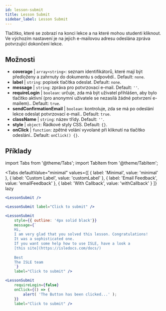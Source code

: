 ```yaml
---
id: lesson-submit 
title: Lesson Submit
sidebar_label: Lesson Submit
---
```


Tlačítko, které se zobrazí na konci lekce a na které mohou studenti kliknout. Ve výchozím nastavení je na jejich e-mailovou adresu odeslána zpráva potvrzující dokončení lekce.

## Možnosti

* __coverage__ | `array<string>`: seznam identifikátorů, které mají být předloženy a zahrnuty do dokumentu s odpovědí.. Default: `none`.
* __label__ | `string`: popisek tlačítka odeslat. Default: `none`.
* __message__ | `string`: zpráva pro potvrzovací e-mail. Default: `''`.
* __requireLogin__ | `boolean`: určuje, zda má být uživatel přihlášen, aby bylo tlačítko aktivní (pro anonymní uživatele se nezasílá žádné potvrzení e-mailem).. Default: `true`.
* __sendConfirmationEmail__ | `boolean`: kontroluje, zda se má po odeslání lekce odeslat potvrzovací e-mail.. Default: `true`.
* __className__ | `string`: název třídy. Default: `''`.
* __style__ | `object`: Řádkové styly CSS. Default: `{}`.
* __onClick__ | `function`: zpětné volání vyvolané při kliknutí na tlačítko odeslání.. Default: `onClick() {}`.


## Příklady

import Tabs from '@theme/Tabs';
import TabItem from '@theme/TabItem';

<Tabs
    defaultValue="minimal"
    values={[
        { label: 'Minimal', value: 'minimal' },
        { label: 'Custom Label', value: 'customLabel' },
        { label: 'Email Feedback', value: 'emailFeedback' },
        { label: 'With Callback', value: 'withCallback' }
    ]}
    lazy
>
<TabItem value="minimal">

```jsx live
<LessonSubmit />
```

</TabItem>

<TabItem value="customLabel">

```jsx live
<LessonSubmit label="Click to submit" />
```

</TabItem>

<TabItem value="withEmail">

```jsx live
<LessonSubmit 
    style={{ outline: '4px solid black'}}
    message={`
    Hi,
    I am very glad that you solved this lesson. Congratulations! 
    It was a sophisticated one.
    If you want some help how to use ISLE, have a look a 
    [this site](https://isledocs.com/docs/)
    
    Best
    The ISLE team
    `}
    label="Click to submit" />
```
</TabItem>

<TabItem value="withCallback">

```jsx live
<LessonSubmit 
    requireLogin={false}
    onClick={() => {
        alert( 'The Button has been clicked...' );
    }}
    label="Click to submit" />
```
</TabItem>

</Tabs>
